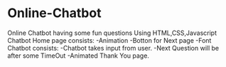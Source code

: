 # Online-Chatbot
Online Chatbot having some fun questions Using HTML,CSS,Javascript
Chatbot Home page consists:
-Animation
-Botton for Next page
-Font
Chatbot consists:
-Chatbot takes input from user.
-Next Question will be after some TimeOut
-Animated Thank You page.
